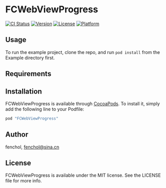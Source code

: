 # FCWebViewProgress

[![CI Status](http://img.shields.io/travis/fenchol/FCWebViewProgress.svg?style=flat)](https://travis-ci.org/fenchol/FCWebViewProgress)
[![Version](https://img.shields.io/cocoapods/v/FCWebViewProgress.svg?style=flat)](http://cocoapods.org/pods/FCWebViewProgress)
[![License](https://img.shields.io/cocoapods/l/FCWebViewProgress.svg?style=flat)](http://cocoapods.org/pods/FCWebViewProgress)
[![Platform](https://img.shields.io/cocoapods/p/FCWebViewProgress.svg?style=flat)](http://cocoapods.org/pods/FCWebViewProgress)

## Usage

To run the example project, clone the repo, and run `pod install` from the Example directory first.

## Requirements

## Installation

FCWebViewProgress is available through [CocoaPods](http://cocoapods.org). To install
it, simply add the following line to your Podfile:

```ruby
pod "FCWebViewProgress"
```

## Author

fenchol, fenchol@sina.cn

## License

FCWebViewProgress is available under the MIT license. See the LICENSE file for more info.
